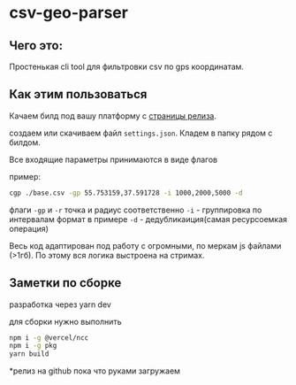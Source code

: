 # csv-geo-parser

## Чего это:

Простенькая cli tool для фильтровки csv по gps координатам.

## Как этим пользоваться

Качаем билд под вашу платформу с
[страницы релиза](https://github.com/shamanov-d/csv-geo-parser/releases).

создаем или скачиваем файл `settings.json`. Кладем в папку рядом с билдом.

Все входящие параметры принимаются в виде флагов

пример:

```sh
cgp ./base.csv -gp 55.753159,37.591728 -i 1000,2000,5000 -d
```

флаги `-gp` и `-r` точка и радиус соответственно `-i` - группировка по
интервалам формат в примере `-d` - дедубликаиция(самая ресурсоемкая операция)

Весь код адаптирован под работу с огромными, по меркам js файлами (>1гб). По
этому вся логика выстроена на стримах.

## Заметки по сборке

разработка через yarn dev

для сборки нужно выполнить

```sh
npm i -g @vercel/ncc
npm i -g pkg
yarn build
```

\*релиз на github пока что руками загружаем
